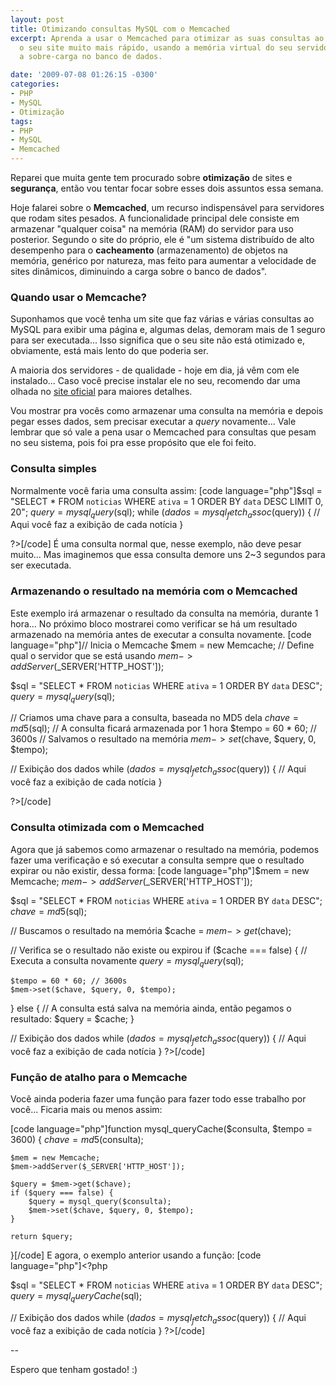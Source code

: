 ```yaml
---
layout: post
title: Otimizando consultas MySQL com o Memcached
excerpt: Aprenda a usar o Memcached para otimizar as suas consultas ao MySQL e deixar
  o seu site muito mais rápido, usando a memória virtual do seu servidor para reduzir
  a sobre-carga no banco de dados.

date: '2009-07-08 01:26:15 -0300'
categories:
- PHP
- MySQL
- Otimização
tags:
- PHP
- MySQL
- Memcached
---
```

Reparei que muita gente tem procurado sobre <strong>otimização</strong> de sites e <strong>segurança</strong>, então vou tentar focar sobre esses dois assuntos essa semana.

Hoje falarei sobre o <strong>Memcached</strong>, um recurso indispensável para servidores que rodam sites pesados. A funcionalidade principal dele consiste em armazenar "qualquer coisa" na memória (RAM) do servidor para uso posterior. Segundo o site do próprio, ele é "um sistema distribuído de alto desempenho para o <strong>cacheamento</strong> (armazenamento) de objetos na memória, genérico por natureza, mas feito para aumentar a velocidade de sites dinâmicos, diminuindo a carga sobre o banco de dados".

<h3>Quando usar o Memcache?</h3>
Suponhamos que você tenha um site que faz várias e várias consultas ao MySQL para exibir uma página e, algumas delas, demoram mais de 1 seguro para ser executada... Isso significa que o seu site não está otimizado e, obviamente, está mais lento do que poderia ser.

A maioria dos servidores - de qualidade - hoje em dia, já vêm com ele instalado... Caso você precise instalar ele no seu, recomendo dar uma olhada no <a href="http://www.danga.com/memcached/" target="_blank">site oficial</a> para maiores detalhes.

Vou mostrar pra vocês como armazenar uma consulta na memória e depois pegar esses dados, sem precisar executar a <em>query</em> novamente... Vale lembrar que só vale a pena usar o Memcached para consultas que pesam no seu sistema, pois foi pra esse propósito que ele foi feito.

<h3>Consulta simples</h3>
Normalmente você faria uma consulta assim:
[code language="php"]<?php

$sql = "SELECT * FROM `noticias` WHERE `ativa` = 1 ORDER BY `data` DESC LIMIT 0, 20";
$query = mysql_query($sql);
while ($dados = mysql_fetch_assoc($query)) {
	// Aqui você faz a exibição de cada notícia
}

?>[/code]
É uma consulta normal que, nesse exemplo, não deve pesar muito... Mas imaginemos que essa consulta demore uns 2~3 segundos para ser executada.

<h3>Armazenando o resultado na memória com o Memcached</h3>
Este exemplo irá armazenar o resultado da consulta na memória, durante 1 hora... No próximo bloco mostrarei como verificar se há um resultado armazenado na memória antes de executar a consulta novamente.
[code language="php"]<?php

// Inicia o Memcache
$mem = new Memcache;
// Define qual o servidor que se está usando
$mem->addServer($_SERVER['HTTP_HOST']);

$sql = "SELECT * FROM `noticias` WHERE `ativa` = 1 ORDER BY `data` DESC";
$query = mysql_query($sql);

// Criamos uma chave para a consulta, baseada no MD5 dela
$chave = md5($sql);
// A consulta ficará armazenada por 1 hora
$tempo = 60 * 60; // 3600s
// Salvamos o resultado na memória
$mem->set($chave, $query, 0, $tempo);

// Exibição dos dados
while ($dados = mysql_fetch_assoc($query)) {
	// Aqui você faz a exibição de cada notícia
}

?>[/code]

<h3>Consulta otimizada com o Memcached</h3>
Agora que já sabemos como armazenar o resultado na memória, podemos fazer uma verificação e só executar a consulta sempre que o resultado expirar ou não existir, dessa forma:
[code language="php"]<?php

$mem = new Memcache;
$mem->addServer($_SERVER['HTTP_HOST']);

$sql = "SELECT * FROM `noticias` WHERE `ativa` = 1 ORDER BY `data` DESC";
$chave = md5($sql);

// Buscamos o resultado na memória
$cache = $mem->get($chave);

// Verifica se o resultado não existe ou expirou
if ($cache === false) {
	// Executa a consulta novamente
	$query = mysql_query($sql);

	$tempo = 60 * 60; // 3600s
	$mem->set($chave, $query, 0, $tempo);
} else {
	// A consulta está salva na memória ainda, então pegamos o resultado:
	$query = $cache;
}

// Exibição dos dados
while ($dados = mysql_fetch_assoc($query)) {
	// Aqui você faz a exibição de cada notícia
}
?>[/code]


<h3>Função de atalho para o Memcache</h3>
Você ainda poderia fazer uma função para fazer todo esse trabalho por você... Ficaria mais ou menos assim:


[code language="php"]function mysql_queryCache($consulta, $tempo = 3600) {
	$chave = md5($consulta);

	$mem = new Memcache;
	$mem->addServer($_SERVER['HTTP_HOST']);

	$query = $mem->get($chave);
	if ($query === false) {
		$query = mysql_query($consulta);
		$mem->set($chave, $query, 0, $tempo);
	}

	return $query;
}[/code]
E agora, o exemplo anterior usando a função:
[code language="php"]<?php

$sql = "SELECT * FROM `noticias` WHERE `ativa` = 1 ORDER BY `data` DESC";
$query = mysql_queryCache($sql);

// Exibição dos dados
while ($dados = mysql_fetch_assoc($query)) {
	// Aqui você faz a exibição de cada notícia
}
?>[/code]

--

Espero que tenham gostado! :)

